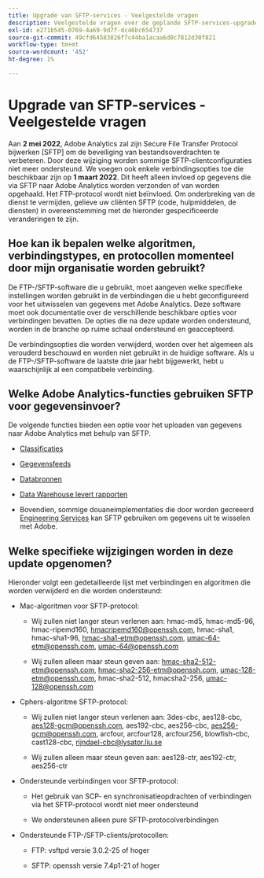 ```yaml
---
title: Upgrade van SFTP-services - Veelgestelde vragen
description: Veelgestelde vragen over de geplande SFTP-services-upgrade in mei 2022.
exl-id: e271b545-0769-4a69-9d7f-dc46bc654737
source-git-commit: 49cfd64583826f7c44ba1acaa6d0c7812d30f821
workflow-type: tm+mt
source-wordcount: '452'
ht-degree: 1%

---
```


# Upgrade van SFTP-services - Veelgestelde vragen

Aan **2 mei 2022**, Adobe Analytics zal zijn Secure File Transfer Protocol bijwerken [SFTP] om de beveiliging van bestandsoverdrachten te verbeteren. Door deze wijziging worden sommige SFTP-clientconfiguraties niet meer ondersteund. We voegen ook enkele verbindingsopties toe die beschikbaar zijn op **1 maart 2022**. Dit heeft alleen invloed op gegevens die via SFTP naar Adobe Analytics worden verzonden of van worden opgehaald. Het FTP-protocol wordt niet beïnvloed. Om onderbreking van de dienst te vermijden, gelieve uw cliënten SFTP (code, hulpmiddelen, de diensten) in overeenstemming met de hieronder gespecificeerde veranderingen te zijn.

## Hoe kan ik bepalen welke algoritmen, verbindingstypes, en protocollen momenteel door mijn organisatie worden gebruikt?

De FTP-/SFTP-software die u gebruikt, moet aangeven welke specifieke instellingen worden gebruikt in de verbindingen die u hebt geconfigureerd voor het uitwisselen van gegevens met Adobe Analytics. Deze software moet ook documentatie over de verschillende beschikbare opties voor verbindingen bevatten. De opties die na deze update worden ondersteund, worden in de branche op ruime schaal ondersteund en geaccepteerd.

De verbindingsopties die worden verwijderd, worden over het algemeen als verouderd beschouwd en worden niet gebruikt in de huidige software. Als u de FTP-/SFTP-software de laatste drie jaar hebt bijgewerkt, hebt u waarschijnlijk al een compatibele verbinding.

## Welke Adobe Analytics-functies gebruiken SFTP voor gegevensinvoer?

De volgende functies bieden een optie voor het uploaden van gegevens naar Adobe Analytics met behulp van SFTP.

* [Classificaties](https://experienceleague.adobe.com/docs/analytics/export/ftp-and-sftp/set-up-ftp-accounts/ftp-saint.html)

* [Gegevensfeeds](https://experienceleague.adobe.com/docs/analytics/export/ftp-and-sftp/set-up-ftp-accounts/ftp-datafeeds.html)

* [Databronnen](https://experienceleague.adobe.com/docs/analytics/export/ftp-and-sftp/set-up-ftp-accounts/ftp-datasources.html)

* [Data Warehouse levert rapporten](https://experienceleague.adobe.com/docs/analytics/export/ftp-and-sftp/set-up-ftp-accounts/ftp-dw-reports.html)

* Bovendien, sommige douaneimplementaties die door worden gecreeerd [Engineering Services](https://experienceleague.adobe.com/docs/analytics/export/ftp-and-sftp/set-up-ftp-accounts/ftp-eng-services.html) kan SFTP gebruiken om gegevens uit te wisselen met Adobe.

## Welke specifieke wijzigingen worden in deze update opgenomen?

Hieronder volgt een gedetailleerde lijst met verbindingen en algoritmen die worden verwijderd en die worden ondersteund:

* Mac-algoritmen voor SFTP-protocol:

   * Wij zullen niet langer steun verlenen aan: hmac-md5, hmac-md5-96, hmac-ripemd160, hmacripemd160@openssh.com, hmac-sha1, hmac-sha1-96, hmac-sha1-etm@openssh.com, umac-64-etm@openssh.com, umac-64@openssh.com

   * Wij zullen alleen maar steun geven aan: hmac-sha2-512-etm@openssh.com, hmac-sha2-256-etm@openssh.com, umac-128-etm@openssh.com, hmac-sha2-512, hmacsha2-256, umac-128@openssh.com

* Cphers-algoritme SFTP-protocol:

   * Wij zullen niet langer steun verlenen aan: 3des-cbc, aes128-cbc, aes128-gcm@openssh.com, aes192-cbc, aes256-cbc, aes256-gcm@openssh.com, arcfour, arcfour128, arcfour256, blowfish-cbc, cast128-cbc, rijndael-cbc@lysator.liu.se

   * Wij zullen alleen maar steun geven aan: aes128-ctr, aes192-ctr, aes256-ctr

* Ondersteunde verbindingen voor SFTP-protocol:

   * Het gebruik van SCP- en synchronisatieopdrachten of verbindingen via het SFTP-protocol wordt niet meer ondersteund

   * We ondersteunen alleen pure SFTP-protocolverbindingen

* Ondersteunde FTP-/SFTP-clients/protocollen:

   * FTP: vsftpd versie 3.0.2-25 of hoger

   * SFTP: openssh versie 7.4p1-21 of hoger
